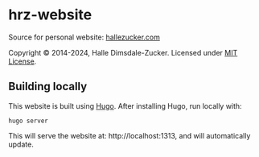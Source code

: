 # hrz-website

Source for personal website: [hallezucker.com](https://hallezucker.com)

Copyright © 2014-2024, Halle Dimsdale-Zucker. Licensed under [MIT License](https://raw.githubusercontent.com/hallez/hrz-website/main/LICENSE).

## Building locally

This website is built using [Hugo](https://gohugo.io). After installing Hugo, run locally with:

```
hugo server
```

This will serve the website at: http://localhost:1313, and will automatically update.
